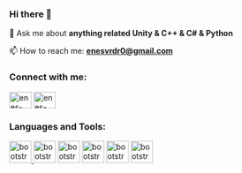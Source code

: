### Hi there 👋

<!--
**enesvardar/enesvardar** is a ✨ _special_ ✨ repository because its `README.md` (this file) appears on your GitHub profile.

Here are some ideas to get you started:

- 🔭 I’m currently working on sdfdsf
- 🌱 I’m currently learning ...
- 👯 I’m looking to collaborate on ...
- 🤔 I’m looking for help with ...
- 💬 Ask me about ...
- 📫 How to reach me: ...
- 😄 Pronouns: ...
- ⚡ Fun fact: ...
-->

💬 Ask me about **anything related Unity & C++ & C# & Python**

📫 How to reach me: **enesvrdr0@gmail.com**

<h3 align="left">Connect with me:</h3>
<p align="left">
<a href="https://www.linkedin.com/in/enes-vardar-6295481a8/" target="blank"><img align="center" src="https://raw.githubusercontent.com/rahuldkjain/github-profile-readme-generator/master/src/images/icons/Social/linked-in-alt.svg" alt="enes-vrdr" height="30" width="40" /></a>
<a href="https://www.hackerrank.com/enesvrdr0" target="blank"><img align="center" src="https://raw.githubusercontent.com/rahuldkjain/github-profile-readme-generator/master/src/images/icons/Social/hackerrank.svg" alt="enes-vrdr" height="30" width="40" /></a>
</p>

<h3 align="left">Languages and Tools:</h3>
<p align="left"> <a href="https://getbootstrap.com" target="_blank" rel="noreferrer"> 
  <img  src="https://raw.githubusercontent.com/jmnote/z-icons/master/svg/c.svg" alt="bootstrap" width="40" height="40"/> </a> 
  <img  src="https://raw.githubusercontent.com/jmnote/z-icons/master/svg/cpp.svg" alt="bootstrap" width="40" height="40"/> </a> 
  <img  src="https://raw.githubusercontent.com/jmnote/z-icons/master/svg/csharp.svg" alt="bootstrap" width="40" height="40"/> </a> 
  <img  src="https://raw.githubusercontent.com/jmnote/z-icons/master/svg/bootstrap.svg" alt="bootstrap" width="40" height="40"/> </a> 
  <img  src="https://raw.githubusercontent.com/jmnote/z-icons/master/svg/python.svg" alt="bootstrap" width="40" height="40"/> </a> 
  <img  src="https://raw.githubusercontent.com/jmnote/z-icons/master/svg/javascript.svg" alt="bootstrap" width="40" height="40"/> </a> 


